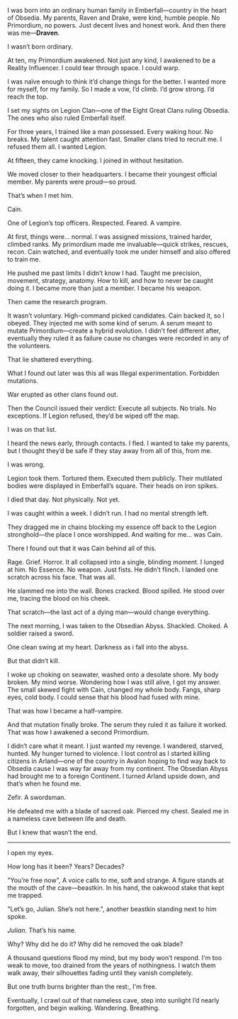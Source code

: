 I was born into an ordinary human family in Emberfall—country in the heart of Obsedia. My parents, Raven and Drake, were kind, humble people. No Primordium, no powers. Just decent lives and honest work. And then there was me—**Draven**.

I wasn’t born ordinary.

At ten, my Primordium awakened. Not just any kind, I awakened to be a Reality Influencer. I could tear through space. I could warp. 

I was naïve enough to think it’d change things for the better. I wanted more for myself, for my family. So I made a vow, I’d climb. I’d grow strong. I’d reach the top.

I set my sights on Legion Clan—one of the Eight Great Clans ruling Obsedia. The ones who also ruled Emberfall itself.

For three years, I trained like a man possessed. Every waking hour. No breaks. My talent caught attention fast. Smaller clans tried to recruit me. I refused them all. I wanted Legion.

At fifteen, they came knocking. I joined in without hesitation.

We moved closer to their headquarters. I became their youngest official member. My parents were proud—so proud.

That’s when I met him.

Cain.

One of Legion’s top officers. Respected. Feared. A vampire. 

At first, things were... normal. I was assigned missions, trained harder, climbed ranks. My primordium made me invaluable—quick strikes, rescues, recon. Cain watched, and eventually took me under himself and also offered to train me.

He pushed me past limits I didn’t know I had. Taught me precision, movement, strategy, anatomy. How to kill, and how to never be caught doing it. I became more than just a member. I became his weapon.

Then came the research program.

It wasn’t voluntary. High-command picked candidates. Cain backed it, so I obeyed. They injected me with some kind of serum. A serum meant to mutate Primordium—create a hybrid evolution. I didn’t feel different after, eventually they ruled it as failure cause no changes were recorded in any of the volunteers.

That lie shattered everything.

What I found out later was this all was Illegal experimentation. Forbidden mutations. 

War erupted as other clans found out.

Then the Council issued their verdict: Execute all subjects. No trials. No exceptions. If Legion refused, they’d be wiped off the map.

I was on that list.

I heard the news early, through contacts. I fled. I wanted to take my parents, but I thought they’d be safe if they stay away from all of this, from me.

I was wrong.

Legion took them. Tortured them. Executed them publicly. Their mutilated bodies were displayed in Emberfall’s square. Their heads on iron spikes.

I died that day. Not physically. Not yet.

I was caught within a week. I didn’t run. I had no mental strength left.

They dragged me in chains blocking my essence off back to the Legion stronghold—the place I once worshipped. And waiting for me… was Cain.

There I found out that it was Cain behind all of this.

Rage. Grief. Horror. It all collapsed into a single, blinding moment. I lunged at him. No Essence. No weapon. Just fists. He didn’t flinch. I landed one scratch across his face. That was all.

He slammed me into the wall. Bones cracked. Blood spilled. He stood over me, tracing the blood on his cheek.

That scratch—the last act of a dying man—would change everything.

The next morning, I was taken to the Obsedian Abyss. Shackled. Choked. A soldier raised a sword.

One clean swing at my heart. Darkness as i fall into the abyss.

But that didn’t kill.

I woke up choking on seawater, washed onto a desolate shore. My body broken. My mind worse. Wondering how I was still alive, I got my answer. The small skewed fight with Cain, changed my whole body. Fangs, sharp eyes, cold body. I could sense that his blood had fused with mine.

That was how I became a half-vampire.

And that mutation finally broke. The serum they ruled it as failure it worked. That was how I awakened a second Primordium.

I didn’t care what it meant. I just wanted my revenge. I wandered, starved, hunted. My hunger turned to violence. I lost control as I started killing citizens in Arland—one of the country in Avalon  hoping to find way back to Obsedia cause I was way far away from my continent. The Obsedian Abyss had brought me to a foreign Continent. I turned Arland upside down, and that’s when he found me.

Zefir. A swordsman.

He defeated me with a blade of sacred oak. Pierced my chest. Sealed me in a nameless cave between life and death.

But I knew that wasn’t the end.

---

I open my eyes.

How long has it been? Years? Decades?

"You’re free now", A voice calls to me, soft and strange. A figure stands at the mouth of the cave—beastkin. In his hand, the oakwood stake that kept me trapped.

"Let’s go, Julian. She’s not here.", another beastkin standing next to him spoke.

*Julian.* That’s his name.

Why? Why did he do it? Why did he removed the oak blade?

A thousand questions flood my mind, but my body won’t respond. I'm too weak to move, too drained from the years of nothingness. I watch them walk away, their silhouettes fading until they vanish completely.

But one truth burns brighter than the rest:, I'm free.

Eventually, I crawl out of that nameless cave, step into sunlight I’d nearly forgotten, and begin walking. Wandering. Breathing.